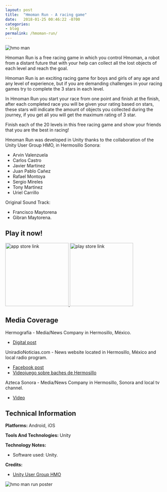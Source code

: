 ```yaml
---
layout: post
title:  "Hmoman Run - A racing game"
date:   2018-01-25 00:46:22 -0700
categories:
- blog
permalink: /hmoman-run/
---
```


![hmo man](https://i.imgur.com/MHFdGBu.jpg)

Hmoman Run is a free racing game in which you control Hmoman, a robot from a distant future that with your help can collect all the lost objects of each level and reach the goal.

Hmoman Run is an exciting racing game for boys and girls of any age and any level of experience, but if you are demanding challenges in your racing games try to complete the 3 stars in each level.

In Hmoman Run you start your race from one point and finish at the finish, after each completed race you will be given your rating based on stars, these stars will indicate the amount of objects you collected during the journey, if you get all you will get the maximum rating of 3 star.

Finish each of the 20 levels in this free racing game and show your friends that you are the best in racing!

Hmoman Run was developed in Unity thanks to the collaboration of the Unity User Group HMO, in Hermosillo Sonora:

- Arvin Valenzuela
- Carlos Castro
- Javier Martinez
- Juan Pablo Cañez
- Rafael Montoya
- Sergio Mireles
- Tony Martinez
- Uriel Carrillo

Original Sound Track:

- Francisco Maytorena
- Gibran Maytorena.

Play it now!
--

<a href="https://itunes.apple.com/mx/app/hmoman-run-juego-de-carreras/id1336687974?mt=8" target="_blank">
	<img src="https://i.imgur.com/4PRACxw.png" alt="app store link" style="width:200px;">
</a>

<a href="https://play.google.com/store/apps/details?id=com.UnityHMO.HmoManRun" target="_blank">
	<img src="https://i.imgur.com/0vmEMhM.png" alt="play store link" style="width:200px;">
</a>

Media Coverage
--

Hermografía - Media/News Company in Hermosillo, México.
- [Digital post](https://www.facebook.com/hermografia/photos/a.591215937705062.1073741828.574631489363507/889557261204260/?type=3&theater)

UniradioNoticias.com - News website located in Hermosillo, México and local radio program.
- [Facebook post](https://www.facebook.com/noticiashermosillo/posts/1792272407502957)
- [Videojuego sobre baches de Hermosillo](http://www.uniradionoticias.com/entrevistasdestacadas/entrevista3717.html)

Azteca Sonora - Media/News Company in Hermosillo, Sonora and local tv channel.
- [Video](https://www.facebook.com/AztecaSonora/videos/1172405142863171/)


Technical Information
--

**Platforms:** Android, iOS

**Tools And Technologies:** Unity

**Technology Notes:**
- Software used: Unity.

**Credits:**
- [Unity User Group HMO](https://www.facebook.com/unityhmo)

![hmo man run poster](https://i.imgur.com/lEDv8jk.jpg)
